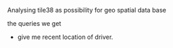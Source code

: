 Analysing tile38 as possibility for geo spatial data base

the queries we get
- give me recent location of driver. 
